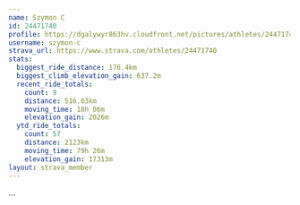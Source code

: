 ```yaml
---
name: Szymon C
id: 24471740
profile: https://dgalywyr863hv.cloudfront.net/pictures/athletes/24471740/7213253/2/large.jpg
username: szymon-c
strava_url: https://www.strava.com/athletes/24471740
stats:
  biggest_ride_distance: 176.4km
  biggest_climb_elevation_gain: 637.2m
  recent_ride_totals:
    count: 9
    distance: 516.03km
    moving_time: 18h 06m
    elevation_gain: 2026m
  ytd_ride_totals:
    count: 57
    distance: 2123km
    moving_time: 79h 26m
    elevation_gain: 17313m
layout: strava_member
--- 
```

...
